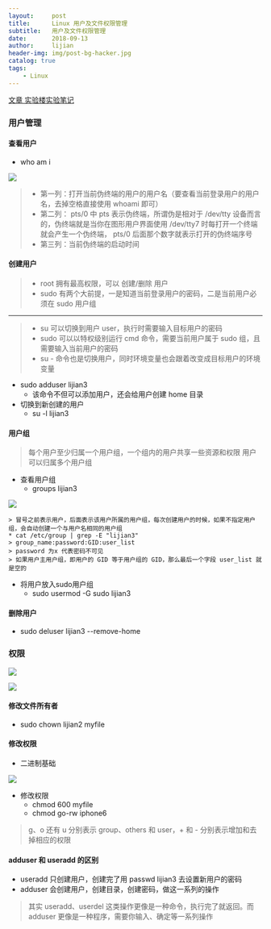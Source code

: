 ```yaml
---
layout:     post
title:      Linux 用户及文件权限管理
subtitle:   用户及文件权限管理
date:       2018-09-13
author:     lijian
header-img: img/post-bg-hacker.jpg
catalog: true
tags:
    - Linux
---
```


[文章 实验楼实验笔记](https://www.shiyanlou.com/courses/1/labs/3/document)

### 用户管理

#### 查看用户
* who am i 

[![]({{site.url}}/img/201903/20190314whoami.png)]()

> * 第一列：打开当前伪终端的用户的用户名（要查看当前登录用户的用户名，去掉空格直接使用 whoami 即可）
> * 第二列： pts/0 中 pts 表示伪终端，所谓伪是相对于 /dev/tty 设备而言的，伪终端就是当你在图形用户界面使用 
/dev/tty7 时每打开一个终端就会产生一个伪终端， pts/0 后面那个数字就表示打开的伪终端序号
> * 第三列：当前伪终端的启动时间

#### 创建用户
> * root 拥有最高权限，可以 创建/删除 用户
> * sudo 有两个大前提，一是知道当前登录用户的密码，二是当前用户必须在 sudo 用户组

------

> * su <user> 可以切换到用户 user，执行时需要输入目标用户的密码
> * sudo <cmd> 可以以特权级别运行 cmd 命令，需要当前用户属于 sudo 组，且需要输入当前用户的密码
> * su - <user> 命令也是切换用户，同时环境变量也会跟着改变成目标用户的环境变量

* sudo adduser lijian3
   * 该命令不但可以添加用户，还会给用户创建 home 目录
* 切换到新创建的用户
   * su -l lijian3
   
   
#### 用户组
> 每个用户至少归属一个用户组，一个组内的用户共享一些资源和权限
> 用户可以归属多个用户组
* 查看用户组
    * groups lijian3
    
[![]({{site.url}}/img/201903/20190315groups.png)]()

    > 冒号之前表示用户，后面表示该用户所属的用户组，每次创建用户的时候，如果不指定用户组，会自动创建一个与用户名相同的用户组
    * cat /etc/group | grep -E "lijian3"
    > group_name:password:GID:user_list
    > password 为x 代表密码不可见
    > 如果用户主用户组，即用户的 GID 等于用户组的 GID，那么最后一个字段 user_list 就是空的
* 将用户放入sudo用户组
    * sudo usermod -G sudo lijian3
    
    
#### 删除用户
* sudo deluser lijian3 --remove-home

### 权限

[![]({{site.url}}/img/201903/20190315access.png)]()


[![]({{site.url}}/img/201903/20190315access1.png)]()

#### 修改文件所有者
* sudo chown lijian2 myfile
#### 修改权限
* 二进制基础

[![]({{site.url}}/img/201903/20190315access1.png)]()

* 修改权限
   * chmod 600 myfile
   * chmod go-rw iphone6  
> g、o 还有 u 分别表示 group、others 和 user，+ 和 - 分别表示增加和去掉相应的权限

#### adduser 和 useradd 的区别

* useradd 只创建用户，创建完了用 passwd lijian3 去设置新用户的密码
* adduser 会创建用户，创建目录，创建密码，做这一系列的操作

> 其实 useradd、userdel 这类操作更像是一种命令，执行完了就返回。而 adduser 更像是一种程序，需要你输入、确定等一系列操作
